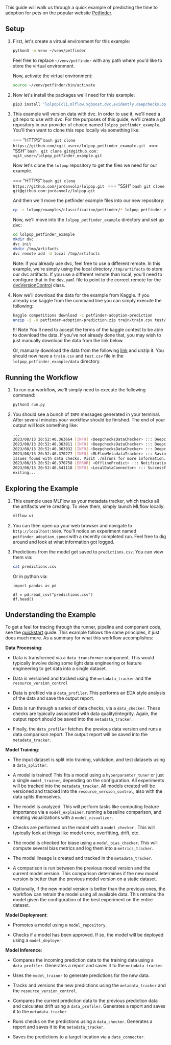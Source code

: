 
This guide will walk us through a quick example of predicting the time to adoption for pets on the popular website [Petfinder](https://petfinder.com). 

## Setup

1. First, let's create a virtual environment for this example: 

    ```bash
    python3 -m venv ~/venv/petfinder
    ```
    Feel free to replace `~/venv/petfinder` with any path where you'd like to store the virtual environment. 

    Now, activate the  virtual environment: 

    ```bash
    source ~/venv/petfinder/bin/activate
    ```

2. Now let's install the packages we'll need for this example: 

    ```bash 
    pip3 install 'lolpop[cli,mlflow,xgboost,dvc,evidently,deepchecks,optuna,yellowbrick,aif360,alibi]'
    ```

3. This example will version data with dvc. In order to use it, we'll need a git repo to use with dvc. For the purposes of this guide, we'll create a git repository in our provider of choice named `lolpop_petfinder_example`. You'll then want to clone this repo locally via something like: 

    === "HTTPS" 
        ```bash
        git clone https://github.com/<git_user>/lolpop_petfinder_example.git
        ```
    === "SSH"
        ```bash 
        git clone git@github.com:<git_user>/lolpop_petfinder_example.git
        ```

    Now let's clone the `lolpop` repository to get the files we need for our example. 

    === "HTTPS"
        ```bash
        git clone https://github.com/jordanvolz/lolpop.git
        ```
    === "SSH"
        ```bash
        git clone git@github.com:jordanvolz/lolpop.git
        ```

    And then we'll move the petfinder example files into our new repository: 

    ```bash
    cp -r lolpop/examples/classification/petfinder/* lolpop_petfinder_example
    ```

    Now, we'll move into the `lolpop_petfinder_example` directory and set up dvc: 

    ```bash 
    cd lolpop_petfinder_example 
    mkdir dvc
    dvc init 
    mkdir /tmp/artifacts
    dvc remote add -d local /tmp/artifacts
    ```

    Note: if you already use dvc, feel free to use a different remote. In this example, we're simply using the local directory `/tmp/artifacts` to store our dvc artifacts. If you use a different remote than local, you'll need to configure that in the `dev.yaml` file to point to the correct remote for the [dvcVersionControl](dvc_resource_version_control.md) class. 

4. Now we'll download the data for the example from Kaggle. If you already use kaggle from the command line you can simply execute the following: 

    ```bash
    kaggle competitions download -c petfinder-adoption-prediction
    unzip -j -o petfinder-adoption-prediction.zip train/train.csv test/test.csv -d data

    ```
    !!! Note
        You'll need to accept the terms of the kaggle contest to be able to download the data. If you've not already done that, you may wish to just manually download the data from the link below. 

    Or, manually download the data from the following [link](https://www.kaggle.com/competitions/petfinder-adoption-prediction/data) and unzip it. You should now have a `train.csv` and `test.csv` file in the `lolpop_petfinder_example/data` directory. 

## Running the Workflow 

1. To run our workflow, we'll simply need to execute the following command: 

    ```bash 
    python3 run.py 
    ```

2. You should see a bunch of `INFO` messages generated in your terminal. After several minutes your workflow should be finished. The end of your output will look something like: 

    ```bash 
    ...
    2023/08/13 20:52:40.363664 [INFO] <DeepchecksDataChecker> ::: DeepchecksDataChecker had 2 passed checks.
    2023/08/13 20:52:40.363811 [INFO] <DeepchecksDataChecker> ::: DeepchecksDataChecker had 6 failed checks.
    2023/08/13 20:52:40.363932 [INFO] <DeepchecksDataChecker> ::: DeepchecksDataChecker had 3 checks not run.
    2023/08/13 20:52:40.370277 [INFO] <MLFlowMetadataTracker> ::: Saving artifact /tmp/artifacts//DEEPCHECKS_DATA_REPORT.HTML.html to directory petfinder_adoption_speed_predictions_prediction_checks_report in artifact directory in run e2b197fc40124f2db32b6b2737337bc1
    Issues found with data checks. Visit ./mlruns for more information.
    2023/08/13 20:52:40.370758 [ERROR] <OfflinePredict> ::: Notification Sent: Issues found with data checks. Visit ./mlruns for more information.
    2023/08/13 20:52:40.541118 [INFO] <LocalDataConnector> ::: Successfully saved data to data/predictions.csv.
    exiting...
    ```

## Exploring the Example 

1. This example uses MLFlow as your metadata tracker, which tracks all the artifacts we're creating. To view them, simply launch MLflow locally: 

    ```bash 
    mlflow ui
    ```

2. You can then open up your web browser and navigate to `http://localhost:5000`. You'll notice an experiment named `petfinder_adoption_speed` with a recently completed run. Feel free to dig around and look at what information got logged. 

3. Predictions from the model get saved to `predictions.csv`. You can view them via: 

    ```bash
    cat predictions.csv
    ```

    Or in python via: 
    ```
    import pandas as pd 

    df = pd.read_csv("predictions.csv")
    df.head() 
    ```

## Understanding the Example

To get a feel for tracing through the runner, pipeline and component code, see the [quickstart](classification_quickstart.md) guide. This example follows the same principles, it just does much more. As a summary for what this workflow accomplishes: 

**Data Processing**: 

- Data is transformed via a `data_transformer` component. This would typically involve doing some light data engineering or feature engineering to get data into a single dataset. 

- Data is versioned and tracked using the `metadata_tracker` and the `resource_version_control`

- Data is profiled via a `data_profiler`. This performs an EDA style analysis of the data and save the output report. 

- Data is run through a series of data checks, via a `data_checker`. These checks are typically associated with data quality/integrity. Again, the output report should be saved into the `metadata_tracker`.

- Finally, the `data_profiler` fetches the previous data version and runs a data comparison report. The output report will be saved into the `metadata_tracker`. 

**Model Training**: 

- The input dataset is split into training, validation, and test datasets using a `data_splitter`. 

- A model is trained! This fits a model using a `hyperparamter_tuner` or just a single `model_trainer`, depending on the configuration. All experiments will be tracked into the `metadata_tracker`. All models created will be versioned and tracked into the `resource_version_control`, also with the data splits themselves. 

- The model is analyzed. This will perform tasks like computing feature importance via a `model_explainer`, running a baseline comparison, and creating visualizations with a `model_visualizer`. 

- Checks are performed on the model with a `model_checker.` This will typically look at things like model error, overfitting, drift, etc. 

- The model is checked for biase using a `model_bias_checker`. This will compute several bias metrics and log them into a `metrics_tracker`. 

- The model lineage is created and tracked in the `metadata_tracker`. 

- A comparison is run between the previous model version and the current model version. This comparison determines if the new model version is better than the previous model version on a static dataset. 

- Optionally, if the new model version is better than the previous ones, the workflow can retrain the model using all available data. This retrains the model given the configuration of the best experiment on the entire dataset. 

**Model Deployment**: 

- Promotes a model using a `model_repository`. 

- Checks if a model has been approved. If so, the model will be deployed using a `model_deployer`. 

**Model Inference**: 

- Compares the incoming prediction data to the training data using a `data_profiler`. Generates a report and saves it to the `metadata_tracker`. 

- Uses the `model_trainer` to generate predictions for the new data. 

- Tracks and versions the new predictions using the `metadata_tracker` and the `resource_version_control`. 

- Compares the current prediction data to the previous prediction data and calculates drift using a `data_profiler`. Generates a report and saves it to the `metadata_tracker`

- Runs checks on the predictions using a `data_checker`. Generates a report and saves it to the `metadata_tracker`. 

- Saves the predictions to a target location via a `data_connector`. 
